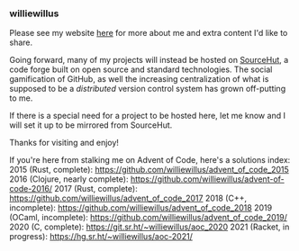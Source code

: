 ### williewillus

Please see my website [here](https://www.vincent-lee.net) for more about me and extra content I'd like to share.

Going forward, many of my projects will instead be hosted on [SourceHut](https://sr.ht/~williewillus/), a code forge
built on open source and standard technologies. The social gamification of GitHub, as well the increasing centralization of what
is supposed to be a *distributed* version control system has grown off-putting to me.

If there is a special need for a project to be hosted here, let me know and I will set it up to be mirrored from SourceHut.

Thanks for visiting and enjoy!

If you're here from stalking me on Advent of Code, here's a solutions index:
2015 (Rust, complete): https://github.com/williewillus/advent_of_code_2015
2016 (Clojure, nearly complete): https://github.com/williewillus/advent-of-code-2016/
2017 (Rust, complete): https://github.com/williewillus/advent_of_code_2017
2018 (C++, incomplete): https://github.com/williewillus/advent_of_code_2018
2019 (OCaml, incomplete): https://github.com/williewillus/advent_of_code_2019/
2020 (C, complete): https://git.sr.ht/~williewillus/aoc_2020
2021 (Racket, in progress): https://hg.sr.ht/~williewillus/aoc-2021/
